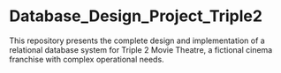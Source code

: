 # Database_Design_Project_Triple2
This repository presents the complete design and implementation of a relational database system for Triple 2 Movie Theatre, a fictional cinema franchise with complex operational needs.
